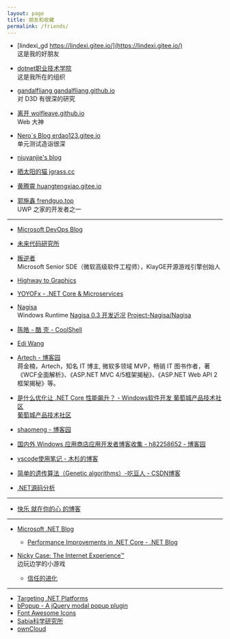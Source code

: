 ```yaml
---
layout: page
title: 朋友和收藏
permalink: /friends/
---
```


- [lindexi_gd https://lindexi.gitee.io/](https://lindexi.gitee.io/)  
    这是我的好朋友

- [dotnet职业技术学院](https://dotnet-campus.github.io/)  
    这是我所在的组织

- [gandalfliang gandalfliang.github.io](https://gandalfliang.github.io/)  
    对 D3D 有很深的研究

- [离开 wolfleave.github.io](https://wolfleave.github.io/)  
    Web 大神

- [Nero`s Blog erdao123.gitee.io](http://erdao123.gitee.io/nero/)  
    单元测试造诣很深

- [niuyanjie's blog](http://niuyanjie.gitee.io/blog/)

- [晒太阳的猫 jgrass.cc](http://jgrass.cc/)

- [黄腾霄 huangtengxiao.gitee.io](https://huangtengxiao.gitee.io/)

- [郭施鑫 frendguo.top](http://frendguo.top/)  
    UWP 之家的开发者之一

---

- [Microsoft DevOps Blog](https://blogs.msdn.microsoft.com/devops/)

- [未来代码研究所](http://blog.atelier39.org/)

- [叛逆者](https://www.zhihu.com/people/minmin.gong/activities)  
    Microsoft Senior SDE（微软高级软件工程师），KlayGE开源游戏引擎创始人

- [Highway to Graphics](https://zhuanlan.zhihu.com/highwaytographics)

- [YOYOFx - .NET Core & Microservices](http://blog.microservice4.net/)

- [Nagisa](http://i.pcbeta.com/home.php?mod=space&uid=3887572&do=thread&type=reply&view=me&from=space)  
    Windows Runtime [Nagisa 0.3 开发近况](http://bbs.pcbeta.com/viewthread-1778794-1-1.html) [Project-Nagisa/Nagisa](https://github.com/Project-Nagisa/Nagisa)

- [陈皓 - 酷 壳 - CoolShell](https://coolshell.cn/articles/author/haoel)

- [Edi Wang](http://edi.wang/)

- [Artech - 博客园](http://www.cnblogs.com/artech/)  
    蒋金楠，Artech，知名 IT 博主, 微软多领域 MVP，畅销 IT 图书作者，著《WCF全面解析》、《ASP.NET MVC 4/5框架揭秘》、《ASP.NET Web API 2框架揭秘》等。

- [是什么优化让 .NET Core 性能飙升？ - Windows软件开发 葡萄城产品技术社区](http://gcdn.gcpowertools.com.cn/showtopic-38305-1-1.html)  
  [葡萄城产品技术社区](http://gcdn.gcpowertools.com.cn/forum.php)

- [shaomeng - 博客园](http://www.cnblogs.com/shaomeng)

- [国内外 Windows 应用商店应用开发者博客收集 - h82258652 - 博客园](http://www.cnblogs.com/h82258652/p/4909957.html)

- [vscode使用笔记 - 木杉的博客](http://mushanshitiancai.github.io/2017/01/07/tools/vscode%E4%BD%BF%E7%94%A8%E7%AC%94%E8%AE%B0/)

- [简单的遗传算法（Genetic algorithms）-吃豆人 - CSDN博客](http://blog.csdn.net/u013564276/article/details/53470049)

- [.NET源码分析](https://zhuanlan.zhihu.com/sscli)

---

- [快乐 就在你的心 的博客](https://kljzndx.github.io/My-Blog/)

---

- [Microsoft .NET Blog](https://blogs.msdn.microsoft.com/dotnet/)
    - [Performance Improvements in .NET Core - .NET Blog](https://blogs.msdn.microsoft.com/dotnet/2017/06/07/performance-improvements-in-net-core/)

- [Nicky Case: The Internet Experience™](http://ncase.me/)  
    边玩边学的小游戏
  - [信任的进化](https://www.sekai.co/trust/)

---

- [Targeting .NET Platforms](https://www.microsoft.com/net/targeting)
- [bPopup - A jQuery modal popup plugin](http://dinbror.dk/bpopup/)
- [Font Awesome Icons](http://fontawesome.io/icons/)
- [Sabia科学研究所](https://www.sabia.cc/)
- [ownCloud](https://doc.owncloud.org/)
